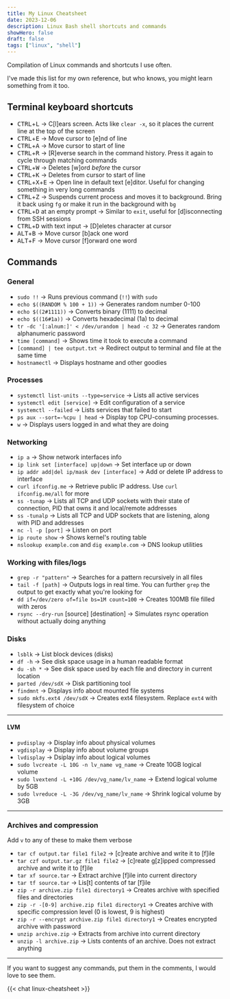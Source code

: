 ```yaml
---
title: My Linux Cheatsheet
date: 2023-12-06
description: Linux Bash shell shortcuts and commands
showHero: false
draft: false
tags: ["linux", "shell"]
---
```


Compilation of Linux commands and shortcuts I use often.

I've made this list for my own reference, but who knows, you might learn something from it too.

## Terminal keyboard shortcuts
- <kbd>CTRL</kbd>+<kbd>L</kbd> -> C[l]ears screen. Acts like `clear -x`, so it places the current line at the top of the screen
- <kbd>CTRL</kbd>+<kbd>E</kbd> -> Move cursor to [e]nd of line
- <kbd>CTRL</kbd>+<kbd>A</kbd> -> Move cursor to start of line
- <kbd>CTRL</kbd>+<kbd>R</kbd> -> [R]everse search in the command history. Press it again to cycle through matching commands
- <kbd>CTRL</kbd>+<kbd>W</kbd> -> Deletes [w]ord *before* the cursor
- <kbd>CTRL</kbd>+<kbd>K</kbd> -> Deletes from cursor to start of line
- <kbd>CTRL</kbd>+<kbd>X</kbd>+<kbd>E</kbd> -> Open line in default text [e]ditor. Useful for changing something in very long commands 
- <kbd>CTRL</kbd>+<kbd>Z</kbd> -> Suspends current process and moves it to background. Bring it back using `fg` or make it run in the background with `bg`
- <kbd>CTRL</kbd>+<kbd>D</kbd> at an empty prompt -> Similar to `exit`, useful for [d]isconnecting from SSH sessions 
- <kbd>CTRL</kbd>+<kbd>D</kbd> with text input -> [D]eletes character at cursor 
- <kbd>ALT</kbd>+<kbd>B</kbd> -> Move cursor [b]ack one word
- <kbd>ALT</kbd>+<kbd>F</kbd> -> Move cursor [f]orward one word

## Commands

### General

- `sudo !!` -> Runs previous command (`!!`) with `sudo`
- `echo $((RANDOM % 100 + 1))` -> Generates random number 0-100
- `echo $((2#1111))` -> Converts binary (1111) to decimal
- `echo $((16#1a))` -> Converts hexadecimal (1a) to decimal
- `tr -dc '[:alnum:]' < /dev/urandom | head -c 32` -> Generates random alphanumeric password 
- `time [command]` -> Shows time it took to execute a command
-  `[command] | tee output.txt` -> Redirect output to terminal and file at the same time
- `hostnamectl` -> Displays hostname and other goodies

### Processes

- `systemctl list-units --type=service` -> Lists all active services
- `systemctl edit [service]` -> Edit configuration of a service
- `systemctl --failed` -> Lists services that failed to start
- `ps aux --sort=-%cpu | head` -> Display top CPU-consuming processes.
- `w` -> Displays users logged in and what they are doing

### Networking

- `ip a` -> Show network interfaces info
- `ip link set [interface] up|down` -> Set interface up or down
- `ip addr add|del ip/mask dev [interface]` -> Add or delete IP address to interface
- `curl ifconfig.me` -> Retrieve public IP address. Use `curl ifconfig.me/all` for more
- `ss -tunap` -> Lists all TCP and UDP sockets with their state of connection, PID that owns it and local/remote addresses
- `ss -tunalp` -> Lists all TCP and UDP sockets that are listening, along with PID and addresses
- `nc -l -p [port]` -> Listen on port
- `ip route show` -> Shows kernel's routing table
- `nslookup example.com` and `dig example.com` -> DNS lookup utilities

### Working with files/logs

- `grep -r "pattern"` -> Searches for a pattern recursively in all files
- `tail -f [path]` -> Outputs logs in real time. You can further `grep` the output to get exactly what you're looking for
- `dd if=/dev/zero of=file bs=1M count=100` -> Creates 100MB file filled with zeros
- `rsync --dry-run` [source] [destination] -> Simulates rsync operation without actually doing anything

### Disks
- `lsblk` -> List block devices (disks)
- `df -h` -> See disk space usage in a human readable format
- `du -sh *` -> See disk space used by each file and directory in current location 
- `parted /dev/sdX` -> Disk partitioning tool
- `findmnt` -> Displays info about mounted file systems
- `sudo mkfs.ext4 /dev/sdX` -> Creates ext4 filesystem. Replace `ext4` with filesystem of choice

---

#### LVM
- `pvdisplay` -> Display info about physical volumes
- `vgdisplay` -> Display info about volume groups
- `lvdisplay` -> Dsiplay info about logical volumes
- `sudo lvcreate -L 10G -n lv_name vg_name` -> Create 10GB logical volume
- `sudo lvextend -L +10G /dev/vg_name/lv_name` -> Extend logical volume by 5GB
- `sudo lvreduce -L -3G /dev/vg_name/lv_name` -> Shrink logical volume by 3GB

---

###  Archives and compression

Add `v` to any of these to make them verbose

- `tar cf output.tar file1 file2` -> [c]reate archive and write it to [f]ile
- `tar czf output.tar.gz file1 file2` -> [c]reate g[z]ipped compressed archive and write it to [f]ile
- `tar xf source.tar` -> Extract archive [f]ile into current directory
- `tar tf source.tar` -> Lis[t] contents of tar [f]ile
- `zip -r archive.zip file1 directory1` -> Creates archive with specified files and directories 
- `zip -r -[0-9] archive.zip file1 directory1` -> Creates archive with specific compression level (0 is lowest, 9 is highest)
- `zip -r --encrypt archive.zip file1 directory1` -> Creates encrypted archive with password
- `unzip archive.zip` -> Extracts from archive into current directory
- `unzip -l archive.zip` -> Lists contents of an archive. Does not extract anything

---

If you want to suggest any commands, put them in the comments, I would love to see them.


{{< chat linux-cheatsheet >}}
